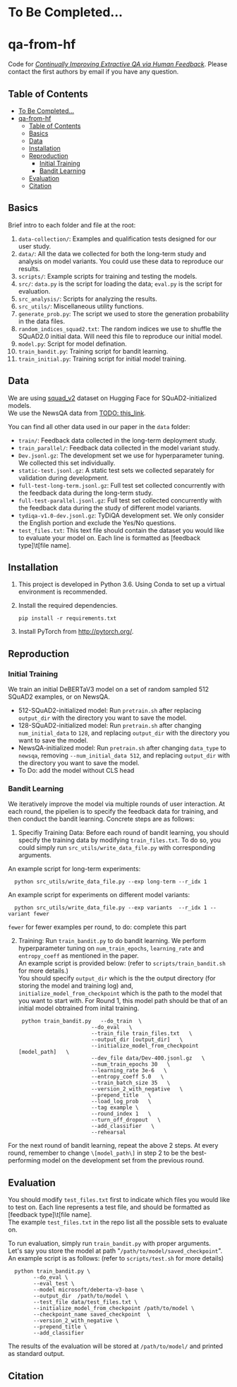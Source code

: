 # To Be Completed...
# qa-from-hf
Code for [_Continually Improving Extractive QA via Human Feedback_](). Please contact the first authors by email if you have any question.

## Table of Contents
- [To Be Completed...](#to-be-completed)
- [qa-from-hf](#qa-from-hf)
  - [Table of Contents](#table-of-contents)
  - [Basics](#basics)
  - [Data](#data)
  - [Installation](#installation)
  - [Reproduction](#reproduction)
    - [Initial Training](#initial-training)
    - [Bandit Learning](#bandit-learning)
  - [Evaluation](#evaluation)
  - [Citation](#citation)

## Basics
Brief intro to each folder and file at the root:
1. `data-collection/`: Examples and qualification tests designed for our user study. 
2. `data/`: All the data we collected for both the long-term study and analysis on model variants. You could use these data to reproduce our results. 
3. `scripts/`: Example scripts for training and testing the models.
4. `src/`: `data.py` is the script for loading the data; `eval.py` is the script for evaluation.
5. `src_analysis/`: Scripts for analyzing the results. 
6. `src_utils/`: Miscellaneous utility functions.
7. `generate_prob.py`: The script we used to store the generation probability in the data files.
8. `random_indices_squad2.txt`: The random indices we use to shuffle the SQuAD2.0 initial data. Will need this file to reproduce our initial model.
9.  `model.py`: Script for model defination.
10. `train_bandit.py`: Training script for bandit learning.
11. `train_initial.py`: Training script for initial model training.


## Data
We are using [squad_v2](https://huggingface.co/datasets/squad_v2) dataset on Hugging Face for SQuAD2-initialized models.   
We use the NewsQA data from [TODO: this_link](https://newsqa_link.link). 

You can find all other data used in our paper in the `data` folder:
- `train/`: Feedback data collected in the long-term deployment study.
- `train_parallel/`: Feedback data collected in the model variant study.
- `Dev.jsonl.gz`: The development set we use for hyperparameter tuning. We collected this set individually. 
- `static-test.jsonl.gz`: A static test sets we collected separately for validation during development.
- `full-test-long-term.jsonl.gz`: Full test set collected concurrently with the feedback data during the long-term study.
- `full-test-parallel.jsonl.gz`: Full test set collected concurrently with the feedback data during the study of different model variants. 
- `tydiqa-v1.0-dev.jsonl.gz`: TyDiQA development set. We only consider the English portion and exclude the Yes/No questions. 
- `test_files.txt`: This text file should contain the dataset you would like to evaluate your model on. Each line is formatted as \[feedback type\]\\t\[file name\].




## Installation
1. This project is developed in Python 3.6. Using Conda to set up a virtual environment is recommended.

2. Install the required dependencies. 
    ```
    pip install -r requirements.txt
    ```
    
3. Install PyTorch from http://pytorch.org/.


## Reproduction
### Initial Training
We train an initial DeBERTaV3 model on a set of random sampled 512 SQuAD2 examples, or on NewsQA.
- 512-SQuAD2-initialized model: Run `pretrain.sh` after replacing `output_dir` with the directory you want to save the model.
- 128-SQuAD2-initialized model: Run `pretrain.sh` after changing `num_initial_data` to `128`, and replacing `output_dir` with the directory you want to save the model.
- NewsQA-initialized model: Run `pretrain.sh` after changing `data_type` to `newsqa`, removing `--num_initial_data 512`, and replacing `output_dir` with the directory you want to save the model.
- To Do: add the model without CLS head

### Bandit Learning
We iteratively improve the model via multiple rounds of user interaction. At each round, the pipelien is to specify the feedback data for training, and then conduct the bandit learning. Concrete steps are as follows:

1. Specifiy Training Data: Before each round of bandit learning, you should specify the training data by modifying `train_files.txt`. To do so, you could simply run `src_utils/write_data_file.py` with corresponding arguments.  

An example script for long-term experiments:  

      python src_utils/write_data_file.py --exp long-term --r_idx 1

An example script for experiments on different model variants:  

      python src_utils/write_data_file.py --exp variants  --r_idx 1 --variant fewer

`fewer` for fewer examples per round, to do: complete this part

2. Training: Run `train_bandit.py` to do bandit learning. We perform hyperparameter tuning on `num_train_epochs`, `learning_rate` and `entropy_coeff` as mentioned in the paper.   
An example script is provided below: (refer to `scripts/train_bandit.sh` for more details.)    
You should specify `output_dir` which is the the output directory (for storing the model and training log) and, `initialize_model_from_checkpoint` which is the path to the model that you want to start with. For Round 1, this model path should be that of an initial model obtrained from inital training.

        python train_bandit.py   --do_train  \
                              --do_eval   \
                              --train_file train_files.txt   \
                              --output_dir [output_dir]   \
                              --initialize_model_from_checkpoint [model_path]   \
                              --dev_file data/Dev-400.jsonl.gz   \
                              --num_train_epochs 30   \
                              --learning_rate 3e-6   \
                              --entropy_coeff 5.0   \
                              --train_batch_size 35   \
                              --version_2_with_negative   \
                              --prepend_title   \
                              --load_log_prob   \
                              --tag example \
                              --round_index 1   \
                              --turn_off_dropout   \
                              --add_classifier   \
                              --rehearsal   


For the next round of bandit learning, repeat the above 2 steps. At every round, remember to change `\[model_path\]` in step 2 to be the best-performing model on the development set from the previous round.  

## Evaluation
You should modify `test_files.txt` first to indicate which files you would like to test on. Each line represents a test file, and should be formatted as \[feedback type\]\\t\[file name\].  
The example `test_files.txt` in the repo list all the possible sets to evaluate on. 

To run evaluation, simply run `train_bandit.py` with proper arguments.  
Let's say you store the model at path "`/path/to/model/saved_checkpoint`". An example script is as follows: (refer to `scripts/test.sh` for more details)  


      python train_bandit.py \
            --do_eval \
            --eval_test \
            --model microsoft/deberta-v3-base \
            --output_dir  /path/to/model \
            --test_file data/test_files.txt \
            --initialize_model_from_checkpoint /path/to/model \
            --checkpoint_name saved_checkpoint  \
            --version_2_with_negative \
            --prepend_title \
            --add_classifier          


The results of the evaluation will be stored at `/path/to/model/` and printed as standard output.


## Citation
```

```

